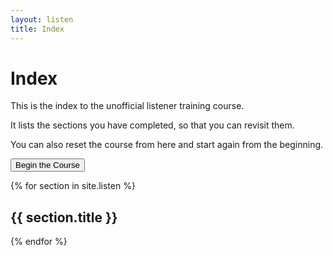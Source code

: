 ```yaml
---
layout: listen
title: Index
---
```

# Index

This is the index to the unofficial listener training course.

It lists the sections you have completed, so that you can revisit them.

You can also reset the course from here and start again from the beginning.

<button onclick="nextpage()">Begin the Course</button>

{% for section in site.listen %}
  <h2>{{ section.title }}</h2>
{% endfor %}

